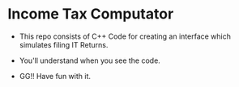 # Income Tax Computator

* This repo consists of C++ Code for creating an interface which simulates filing IT Returns.
* You'll understand when you see the code.

* GG!! Have fun with it.
